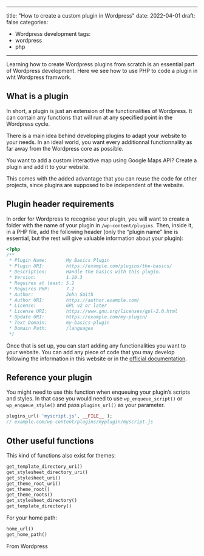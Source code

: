 
---
title: "How to create a custom plugin in Wordpress"
date: 2022-04-01
draft: false
categories: 
- Wordpress development
tags:
- wordpress
- php
---

Learning how to create Wordpress plugins from scratch is an essential part of Wordpress development. Here we see how to use PHP to code a plugin in wht Wordpress framwork.

## What is a plugin

In short, a plugin is just an extension of the functionalities of Wordpress. It can contain any functions that will run at any specified point in the Wordpress cycle.

There is a main idea behind developing plugins to adapt your website to your needs. In an ideal world, you want every additionnal functionnality as far away from the Wordpress core as possible.

You want to add a custom interactive map using Google Maps API? Create a plugin and add it to your website. 

This comes with the added advantage that you can reuse the code for other projects, since plugins are supposed to be independent of the website.

## Plugin header requirements

In order for Wordpress to recognise your plugin, you will want to create a folder with the name of your plugin in `/wp-content/plugins`. Then, inside it, in a PHP file, add the following header (only the “plugin name” line is essential, but the rest will give valuable information about your plugin):

```php
<?php
/**
 * Plugin Name:       My Basics Plugin
 * Plugin URI:        https://example.com/plugins/the-basics/
 * Description:       Handle the basics with this plugin.
 * Version:           1.10.3
 * Requires at least: 5.2
 * Requires PHP:      7.2
 * Author:            John Smith
 * Author URI:        https://author.example.com/
 * License:           GPL v2 or later
 * License URI:       https://www.gnu.org/licenses/gpl-2.0.html
 * Update URI:        https://example.com/my-plugin/
 * Text Domain:       my-basics-plugin
 * Domain Path:       /languages
 */
```

Once that is set up, you can start adding any functionalities you want to your website. You can add any piece of code that you may develop following the information in this website or in the [official documentation](https://developer.wordpress.org/). 

## Reference your plugin

You might need to use this function when enqueuing your plugin’s scripts and styles. In that case you would need to use `wp_enqueue_script()` or `wp_enqueue_style()` and pass `plugins_url()` as your parameter. 

```php
plugins_url( 'myscript.js', __FILE__ );
// example.com/wp-content/plugins/myplugin/myscript.js
```

## Other useful functions

This kind of functions also exist for themes:

```php
get_template_directory_uri()
get_stylesheet_directory_uri()
get_stylesheet_uri()
get_theme_root_uri()
get_theme_root()
get_theme_roots()
get_stylesheet_directory()
get_template_directory()
```

For your home path:

```php
home_url()
get_home_path()
```

From Wordpress